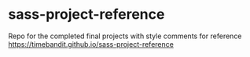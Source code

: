 # sass-project-reference
Repo for the completed final projects with style comments for reference
https://timebandit.github.io/sass-project-reference

